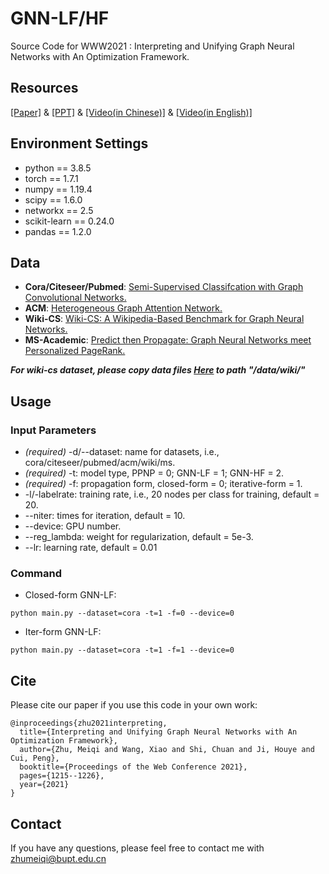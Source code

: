 # GNN-LF/HF

Source Code for WWW2021 : Interpreting and Unifying Graph Neural Networks with An Optimization Framework.

## Resources
[[Paper]](http://shichuan.org/doc/105.pdf) & [[PPT]](http://shichuan.org/doc/105_PPT.pdf) & [[Video(in Chinese)]](https://www.bilibili.com/video/BV1Fh411Q7x7) & [[Video(in English)]](https://www.youtube.com/watch?v=CUkrotAwQVI)

## Environment Settings 
* python == 3.8.5
* torch == 1.7.1
* numpy == 1.19.4  
* scipy == 1.6.0  
* networkx == 2.5
* scikit-learn == 0.24.0 
* pandas == 1.2.0

## Data

* **Cora/Citeseer/Pubmed**: [Semi-Supervised Classifcation with Graph Convolutional Networks.](https://github.com/tkipf/gcn)  
* **ACM**: [Heterogeneous Graph Attention Network.](https://github.com/Jhy1993/HAN)  
* **Wiki-CS**: [Wiki-CS: A Wikipedia-Based Benchmark for Graph Neural Networks.](https://github.com/pmernyei/wiki-cs-dataset)  
* **MS-Academic**: [Predict then Propagate: Graph Neural Networks meet Personalized PageRank.](https://github.com/klicperajo/ppnp)  

***For wiki-cs dataset, please copy data files [Here](https://github.com/pmernyei/wiki-cs-dataset/tree/master/dataset) to path "/data/wiki/"***

## Usage

### Input Parameters
* *(required)* -d/--dataset: name for datasets, i.e., cora/citeseer/pubmed/acm/wiki/ms.
* *(required)* -t: model type, PPNP = 0; GNN-LF = 1; GNN-HF = 2.
* *(required)* -f: propagation form, closed-form = 0; iterative-form = 1.
* -l/-labelrate: training rate, i.e., 20 nodes per class for training, default = 20.
* --niter: times for iteration, default = 10.
* --device: GPU number. 
* --reg_lambda: weight for regularization, default = 5e-3.
* --lr: learning rate, default = 0.01


### Command

* Closed-form GNN-LF:
```
python main.py --dataset=cora -t=1 -f=0 --device=0
```
* Iter-form GNN-LF:
```
python main.py --dataset=cora -t=1 -f=1 --device=0
```

## Cite

Please cite our paper if you use this code in your own work:

````
@inproceedings{zhu2021interpreting,
  title={Interpreting and Unifying Graph Neural Networks with An Optimization Framework},
  author={Zhu, Meiqi and Wang, Xiao and Shi, Chuan and Ji, Houye and Cui, Peng},
  booktitle={Proceedings of the Web Conference 2021},
  pages={1215--1226},
  year={2021}
}
````

## Contact 

If you have any questions, please feel free to contact me with zhumeiqi@bupt.edu.cn 


